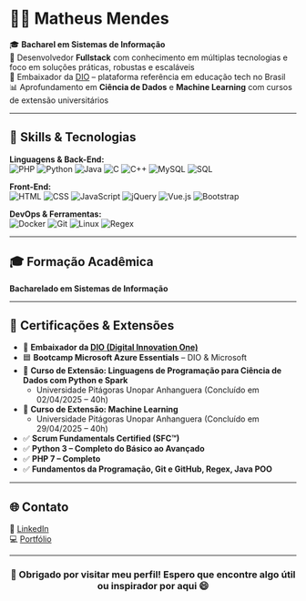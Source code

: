 # 👨‍💻 Matheus Mendes

🎓 **Bacharel em Sistemas de Informação**  
💼 Desenvolvedor **Fullstack** com conhecimento em múltiplas tecnologias e foco em soluções práticas, robustas e escaláveis  
🚀 Embaixador da [DIO](https://web.dio.me) – plataforma referência em educação tech no Brasil  
📊 Aprofundamento em **Ciência de Dados** e **Machine Learning** com cursos de extensão universitários

---

## 🧠 Skills & Tecnologias

**Linguagens & Back-End:**  
![PHP](https://img.shields.io/badge/-PHP-777BB4?style=flat&logo=php&logoColor=fff) 
![Python](https://img.shields.io/badge/-Python-3776AB?style=flat&logo=python&logoColor=fff) 
![Java](https://img.shields.io/badge/-Java-007396?style=flat&logo=java&logoColor=fff) 
![C](https://img.shields.io/badge/-C-00599C?style=flat&logo=c&logoColor=fff) 
![C++](https://img.shields.io/badge/-C++-00599C?style=flat&logo=c%2B%2B&logoColor=fff) 
![MySQL](https://img.shields.io/badge/-MySQL-4479A1?style=flat&logo=mysql&logoColor=fff) 
![SQL](https://img.shields.io/badge/-SQL-003B57?style=flat&logo=postgresql&logoColor=white)

**Front-End:**  
![HTML](https://img.shields.io/badge/-HTML5-E34F26?style=flat&logo=html5&logoColor=white)
![CSS](https://img.shields.io/badge/-CSS3-1572B6?style=flat&logo=css3&logoColor=white)
![JavaScript](https://img.shields.io/badge/-JavaScript-F7DF1E?style=flat&logo=javascript&logoColor=000)
![jQuery](https://img.shields.io/badge/-jQuery-0769AD?style=flat&logo=jquery&logoColor=white)
![Vue.js](https://img.shields.io/badge/-Vue.js-4FC08D?style=flat&logo=vue.js&logoColor=white)
![Bootstrap](https://img.shields.io/badge/-Bootstrap-563D7C?style=flat&logo=bootstrap&logoColor=white)

**DevOps & Ferramentas:**  
![Docker](https://img.shields.io/badge/-Docker-2496ED?style=flat&logo=docker&logoColor=fff) 
![Git](https://img.shields.io/badge/-Git-F05032?style=flat&logo=git&logoColor=fff) 
![Linux](https://img.shields.io/badge/-Linux-FCC624?style=flat&logo=linux&logoColor=black) 
![Regex](https://img.shields.io/badge/-Regex-A020F0?style=flat&logo=regex&logoColor=white)

---

## 🎓 Formação Acadêmica

**Bacharelado em Sistemas de Informação**  

---

## 📜 Certificações & Extensões

- 🏅 **Embaixador da [DIO (Digital Innovation One)](https://web.dio.me)**  
- 🟦 **Bootcamp Microsoft Azure Essentials** – DIO & Microsoft  
- 🧪 **Curso de Extensão: Linguagens de Programação para Ciência de Dados com Python e Spark**  
  - Universidade Pitágoras Unopar Anhanguera (Concluído em 02/04/2025 – 40h)  
- 🤖 **Curso de Extensão: Machine Learning**  
  - Universidade Pitágoras Unopar Anhanguera (Concluído em 29/04/2025 – 40h)  
- ✅ **Scrum Fundamentals Certified (SFC™)**  
- ✅ **Python 3 – Completo do Básico ao Avançado**  
- ✅ **PHP 7 – Completo**  
- ✅ **Fundamentos da Programação, Git e GitHub, Regex, Java POO**

---

## 🌐 Contato

🔗 [LinkedIn](https://www.linkedin.com/in/matheus-f-mendes/)  
💻 [Portfólio](http://matheusfmendes.github.io/)  

---

<h3 align="center">🎉 Obrigado por visitar meu perfil! Espero que encontre algo útil ou inspirador por aqui 😄</h3>


<!--a href="http://matheusfmendes.github.io/">
🐙 [GitHub](https://github.com/matheusfmendes)
<img align="right" src="https://metrics.lecoq.io/matheusfmendes?base.metadata=0" />
</a-->

<!--img src="https://user-images.githubusercontent.com/50635097/119244289-5057c900-bb45-11eb-8ee1-1c826488615b.png" width="30px" /><strong> I am currently an information system student.</strong>

<a href="http://matheusfmendes.github.io/">
<img align="right" src="https://github-readme-stats.vercel.app/api?username=matheusfmendes&bg_color=22272E&text_color=CDD9E5&count_private=true&show_icons=true&hide_border=true&include_all_commits=true"/> 
</a>

<img src="https://user-images.githubusercontent.com/50635097/119244230-b263fe80-bb44-11eb-9e1e-71116373fb04.png" width="40px"/><br/>I'm a <strong>fullstack</strong>
<br />
<br />
<br />
<br />
<br />
<br />
<br />
<br />
<br />
<br />
<br />
<br />
<br />
<br />
<br />
<br />
<br />
<h3 align="center">Thanks for visiting my Github :-) Wish you have a good time here! 🎉 Please continue your visit ↓</h3>
<<p align="left">
<a href="http://matheusfmendes.github.io/">
  <img src="https://github-readme-stats.vercel.app/api/top-langs/?username=matheusfmendes&layout=compact&bg_color=22272E&text_color=CDD9E5&langs_count=10&hide_border=true" width="330px"/>
</a>
</p>




<**matheusfmendes/matheusfmendes** is a ✨ _special_ ✨ repository because its `README.md` (this file) appears on your GitHub profile.

Here are some ideas to get you started:

- 🔭 I’m currently working on ...
- 🌱 I’m currently learning ...
- 👯 I’m looking to collaborate on ...
- 🤔 I’m looking for help with ...
- 💬 Ask me about ...
- 📫 How to reach me: ...
- 😄 Pronouns: ...
- ⚡ Fun fact: ...
--!>
